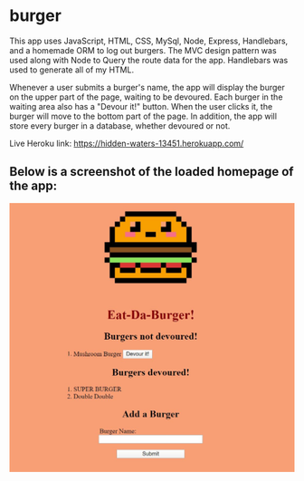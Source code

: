 # burger

This app uses JavaScript, HTML, CSS, MySql, Node, Express, Handlebars, and a homemade ORM to log out burgers.
The MVC design pattern was used along with Node to Query the route data for the app. Handlebars was used to generate all of my HTML.

Whenever a user submits a burger's name, the app will display the burger on the upper part of the page, waiting to be devoured. Each burger in the waiting area also has a "Devour it!" button. When the user clicks it, the burger will move to the bottom part of the page. In addition, the app will store every burger in a database, whether devoured or not.


Live Heroku link: https://hidden-waters-13451.herokuapp.com/

## Below is a screenshot of the loaded homepage of the app:

![Burger App Screenshot](/public/assets/img/burgerScreenshot.JPG)
